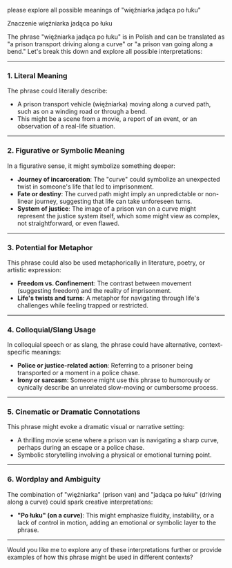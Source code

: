 please explore all possible meanings of "więźniarka jadąca po łuku"

Znaczenie więźniarka jadąca po łuku

The phrase "więźniarka jadąca po łuku" is in Polish and can be translated as "a prison transport driving along a curve" or "a prison van going along a bend." Let's break this down and explore all possible interpretations:

---

### 1. **Literal Meaning**  
The phrase could literally describe:
   - A prison transport vehicle (więźniarka) moving along a curved path, such as on a winding road or through a bend.  
   - This might be a scene from a movie, a report of an event, or an observation of a real-life situation.  

---

### 2. **Figurative or Symbolic Meaning**  
In a figurative sense, it might symbolize something deeper:  
   - **Journey of incarceration**: The "curve" could symbolize an unexpected twist in someone's life that led to imprisonment.  
   - **Fate or destiny**: The curved path might imply an unpredictable or non-linear journey, suggesting that life can take unforeseen turns.  
   - **System of justice**: The image of a prison van on a curve might represent the justice system itself, which some might view as complex, not straightforward, or even flawed.

---

### 3. **Potential for Metaphor**  
This phrase could also be used metaphorically in literature, poetry, or artistic expression:  
   - **Freedom vs. Confinement**: The contrast between movement (suggesting freedom) and the reality of imprisonment.  
   - **Life's twists and turns**: A metaphor for navigating through life's challenges while feeling trapped or restricted.  

---

### 4. **Colloquial/Slang Usage**  
In colloquial speech or as slang, the phrase could have alternative, context-specific meanings:  
   - **Police or justice-related action**: Referring to a prisoner being transported or a moment in a police chase.  
   - **Irony or sarcasm**: Someone might use this phrase to humorously or cynically describe an unrelated slow-moving or cumbersome process.

---

### 5. **Cinematic or Dramatic Connotations**  
This phrase might evoke a dramatic visual or narrative setting:
   - A thrilling movie scene where a prison van is navigating a sharp curve, perhaps during an escape or a police chase.
   - Symbolic storytelling involving a physical or emotional turning point.

---

### 6. **Wordplay and Ambiguity**  
The combination of "więźniarka" (prison van) and "jadąca po łuku" (driving along a curve) could spark creative interpretations:
   - **"Po łuku" (on a curve)**: This might emphasize fluidity, instability, or a lack of control in motion, adding an emotional or symbolic layer to the phrase.

---

Would you like me to explore any of these interpretations further or provide examples of how this phrase might be used in different contexts?
